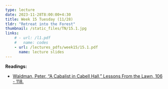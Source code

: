 ```yaml
---
type: lecture
date: 2023-11-28T8:00:00+4:30
title: Week 15 Tuesday (11/28)
tldr: "Retreat into the Forest"
thumbnail: /static_files/TN/15.1.jpg
links: 
    # - url: /l1.pdf
    #   name: codes
    - url: /lectures_pdfs/week15/15.1.pdf
      name: lecture slides
---
```

**Readings:**
- [Waldman, Peter, “A Cabalist in Cabell Hall,” Lessons From the Lawn, 106 - 118.](/LOTL_Test/readings_pdfs/week15/T/r1.pdf)

